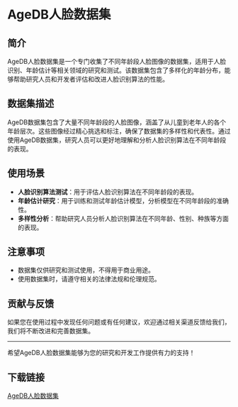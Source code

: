 # AgeDB人脸数据集

## 简介
AgeDB人脸数据集是一个专门收集了不同年龄段人脸图像的数据集，适用于人脸识别、年龄估计等相关领域的研究和测试。该数据集包含了多样化的年龄分布，能够帮助研究人员和开发者评估和改进人脸识别算法的性能。

## 数据集描述
AgeDB数据集包含了大量不同年龄段的人脸图像，涵盖了从儿童到老年人的各个年龄层次。这些图像经过精心挑选和标注，确保了数据集的多样性和代表性。通过使用AgeDB数据集，研究人员可以更好地理解和分析人脸识别算法在不同年龄段的表现。

## 使用场景
- **人脸识别算法测试**：用于评估人脸识别算法在不同年龄段的表现。
- **年龄估计研究**：用于训练和测试年龄估计模型，分析模型在不同年龄段的准确性。
- **多样性分析**：帮助研究人员分析人脸识别算法在不同年龄、性别、种族等方面的表现。

## 注意事项
- 数据集仅供研究和测试使用，不得用于商业用途。
- 使用数据集时，请遵守相关的法律法规和伦理规范。

## 贡献与反馈
如果您在使用过程中发现任何问题或有任何建议，欢迎通过相关渠道反馈给我们，我们将不断改进和完善数据集。

---

希望AgeDB人脸数据集能够为您的研究和开发工作提供有力的支持！

## 下载链接

[AgeDB人脸数据集](https://pan.quark.cn/s/d1d51ae97899)